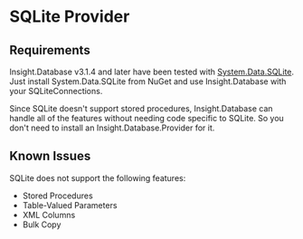 # SQLite Provider #

## Requirements ##

Insight.Database v3.1.4 and later have been tested with [System.Data.SQLite](http://www.nuget.org/packages/System.Data.SQLite/). Just install System.Data.SQLite from NuGet and use Insight.Database with your SQLiteConnections. 

Since SQLite doesn't support stored procedures, Insight.Database can handle all of the features without needing code specific to SQLite. So you don't need to install an Insight.Database.Provider for it.

## Known Issues ##

SQLite does not support the following features:

* Stored Procedures
* Table-Valued Parameters
* XML Columns
* Bulk Copy
